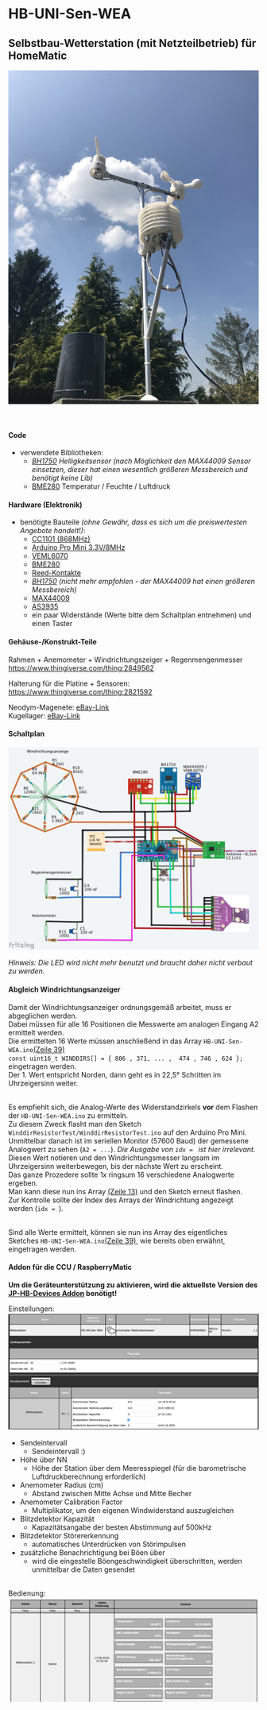 # HB-UNI-Sen-WEA
## Selbstbau-Wetterstation (mit Netzteilbetrieb) für HomeMatic 
![complete](Images/4.png)

<br>

#### Code
- verwendete Bibliotheken:
  - _[BH1750](https://github.com/claws/BH1750) Helligkeitsensor (nach Möglichkeit den MAX44009 Sensor einsetzen, dieser hat einen wesentlich größeren Messbereich und benötigt keine Lib)_
  - [BME280](https://github.com/finitespace/BME280) Temperatur / Feuchte / Luftdruck

#### Hardware (Elektronik)
- benötigte Bauteile _(ohne Gewähr, dass es sich um die preiswertesten Angebote handelt!)_:
  - [CC1101 (868MHz)](https://de.aliexpress.com/item/CC1101-Wireless-Module-Long-Distance-Transmission-Antenna-868MHZ-M115-For-FSK-GFSK-ASK-OOK-MSK-64/32635393463.html) 
  - [Arduino Pro Mini 3.3V/8MHz](https://de.aliexpress.com/item/Free-Shipping-1pcs-pro-mini-atmega328-Pro-Mini-328-Mini-ATMEGA328-3-3V-8MHz-for-Arduino/32342672626.html)
  - [VEML6070](https://www.ebay.de/itm/183207531222)
  - [BME280](https://www.ebay.de/itm/253107395109)
  - [Reed-Kontakte](https://www.ebay.de/itm/263000077321)
  - _[BH1750](https://www.ebay.de/itm/162351871499) (nicht mehr empfohlen - der MAX44009 hat einen größeren Messbereich)_
  - [MAX44009](https://www.ebay.de/itm/162727018038)
  - [AS3935](https://de.aliexpress.com/item/New-AS3935-lightning-sensor-Lightning-lightning-lightning-detection-storm-distance/32830108558.html)
  - ein paar Widerstände (Werte bitte dem Schaltplan entnehmen) und einen Taster


#### Gehäuse-/Konstrukt-Teile
Rahmen + Anemometer + Windrichtungszeiger + Regenmengenmesser<br>
https://www.thingiverse.com/thing:2849562

Halterung für die Platine + Sensoren:<br>
https://www.thingiverse.com/thing:2821592

Neodym-Magenete: [eBay-Link](https://www.ebay.de/itm/180935986047) <br>
Kugellager: [eBay-Link](https://www.ebay.de/itm/251368539841)

#### Schaltplan

![wiring](Images/wiring.png)

_Hinweis: Die LED wird nicht mehr benutzt und braucht daher nicht verbaut zu werden._

#### Abgleich Windrichtungsanzeiger

Damit der Windrichtungsanzeiger ordnungsgemäß arbeitet, muss er abgeglichen werden.<br>
Dabei müssen für alle 16 Positionen die Messwerte am analogen Eingang A2 ermittelt werden.<br>
Die ermittelten 16 Werte müssen anschließend in das Array `HB-UNI-Sen-WEA.ino`[(Zeile 39)](https://github.com/jp112sdl/HB-UNI-Sen-WEA/blob/724c120519640d56590500ac2d985ecd0458dfc7/HB-UNI-Sen-WEA.ino#L39)<br>
`const uint16_t WINDDIRS[] = { 806 , 371, ... ,  474 , 746 , 624 };`<br>
eingetragen werden.<br>
Der 1. Wert entspricht Norden, dann geht es in 22,5° Schritten im Uhrzeigersinn weiter.<br><br>

Es empfiehlt sich, die Analog-Werte des Widerstandzirkels **vor** dem Flashen der `HB-UNI-Sen-WEA.ino` zu ermitteln.<br>
Zu diesem Zweck flasht man den Sketch `WinddirResistorTest/WinddirResistorTest.ino` auf den Arduino Pro Mini.<br>
Unmittelbar danach ist im seriellen Monitor (57600 Baud) der gemessene Analogwert zu sehen (`A2 = ...`). _Die Ausgabe von `idx = ` ist hier irrelevant._ <br>
Diesen Wert notieren und den Windrichtungsmesser langsam im Uhrzeigersinn weiterbewegen, bis der nächste Wert zu erscheint.<br>
Das ganze Prozedere sollte 1x ringsum 16 verschiedene Analogwerte ergeben.<br>
Man kann diese nun ins Array [(Zeile 13)](https://github.com/jp112sdl/HB-UNI-Sen-WEA/blob/724c120519640d56590500ac2d985ecd0458dfc7/WinddirResistorTest/WinddirResistorTest.ino#L13) und den Sketch erneut flashen.<br>
Zur Kontrolle sollte der Index des Arrays der Windrichtung angezeigt werden (`idx = `).<br><br>

Sind alle Werte ermittelt, können sie nun ins Array des eigentliches Sketches `HB-UNI-Sen-WEA.ino`[(Zeile 39)](https://github.com/jp112sdl/HB-UNI-Sen-WEA/blob/724c120519640d56590500ac2d985ecd0458dfc7/HB-UNI-Sen-WEA.ino#L39), wie bereits oben erwähnt, eingetragen werden.<br>

#### Addon für die CCU / RaspberryMatic

**Um die Geräteunterstützung zu aktivieren, wird die aktuellste Version des [JP-HB-Devices Addon](https://github.com/jp112sdl/JP-HB-Devices-addon/releases/latest) benötigt!**

Einstellungen:<br>
![einstellungen](Images/CCU_Einstellungen.png)

- Sendeintervall
  - Sendeintervall :)
- Höhe über NN
  - Höhe der Station über dem Meeresspiegel (für die barometrische Luftdruckberechnung erforderlich)
- Anemometer Radius (cm)
  - Abstand zwischen Mitte Achse und Mitte Becher
- Anemometer Calibration Factor
  - Multiplikator, um den eigenen Windwiderstand auszugleichen
- Blitzdetektor Kapazität
  - Kapazitätsangabe der besten Abstimmung auf 500kHz
- Blitzdetektor Störererkennung
  - automatisches Unterdrücken von Störimpulsen
- zusätzliche Benachrichtigung bei Böen über
  - wird die eingestelle Böengeschwindigkeit überschritten, werden unmittelbar die Daten gesendet 
  
<br>Bedienung:<br>
![bedienung](Images/CCU_Bedienung.png)



